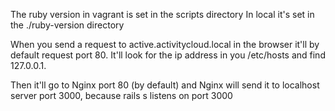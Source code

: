 The ruby version in vagrant is set in the scripts directory
In local it's set in the ./ruby-version directory

When you send a request to active.activitycloud.local in the browser it'll by default request port 80.
It'll look for the ip address in you /etc/hosts and find 127.0.0.1.

Then it'll go to Nginx port 80 (by default) and Nginx will send it to localhost server port 3000,
because rails s listens on port 3000
